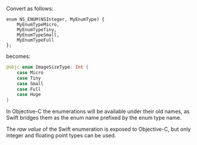 Convert as follows:

```obj-c
enum NS_ENUM(NSInteger, MyEnumType) {
    MyEnumTypeMicro,
    MyEnumTypeTiny,
    MyEnumTypeSmall,
    MyEnumTypeFull
};
```

becomes:

```swift
@objc enum ImageSizeType: Int {
    case Micro
    case Tiny
    case Small
    case Full
    case Huge
}
```

In Objective-C the enumerations will be available under their old names, as Swift bridges them as the enum name prefixed by the enum type name.

The _raw value_ of the Swift enumeration is exposed to Objective-C, but only integer and floating point types can be used. 
